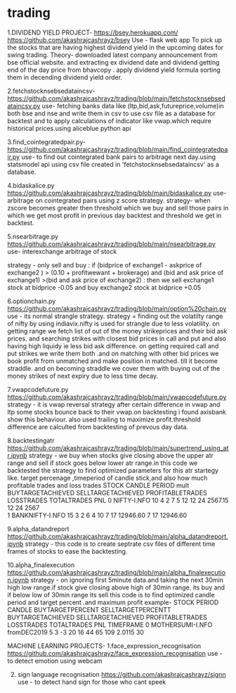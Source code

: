# trading
1.DIVIDEND YIELD PROJECT- 
https://bsey.herokuapp.com/
https://github.com/akashrajcashrayz/bsey
Use - flask web app To pick up the stocks that are having highest dividend yield in the upcoming dates for swing trading.
Theory- downloaded latest company announcement from bse official website. and extracting ex dividend date and dividend
       getting end of  the day price from bhavcopy .
       apply dividend yield formula sorting them in decending dividend yield order.

2.fetchstocknsebsedataincsv-
https://github.com/akashrajcashrayz/trading/blob/main/fetchstocknsebsedataincsv.py
use- fetching banks data like (ltp,bid,ask,futureprice,volume)in both bse and nse and write them in csv to use csv file as a 
database for backtest and to apply calculations of indicator like vwap.which require historical prices.using aliceblue python api

3.find_cointegratedpair.py-
https://github.com/akashrajcashrayz/trading/blob/main/find_cointegratedpair.py
use- to find out cointegrated bank pairs to arbitrage next day.using statsmodel api using csv file created in 'fetchstocknsebsedataincsv' as a database.

4.bidaskalice.py
https://github.com/akashrajcashrayz/trading/blob/main/bidaskalice.py
use- arbitrage on cointegrated pairs using z score strategy.
strategy- when zscore becomes greater then threshold which we buy and sell those pairs in which we get most profit in previous day backtest and threshold we get in backtest.

5.nsearbitrage.py
https://github.com/akashrajcashrayz/trading/blob/main/nsearbitrage.py
use- interexchange arbitrage of stock

strategy - only sell and buy : if (bidprice of exchange1 - askprice of exchange2 ) > (0.10 + profitwewant + brokerage) and (bid and ask price of exchange1) >(bid and ask price of exchange2) : 
  then we sell exchange1 stock at bidprice -0.05 and buy exchange2 stock at bidprice +0.05

6.optionchain.py
https://github.com/akashrajcashrayz/trading/blob/main/option%20chain.py
use - its normal strangle strategy.
strategy = finding out the volatilty range of nifty by using indiavix.nifty is used for strangle due to less volatility.
on getting range we fetch list of out of the money strikeprices and their bid ask prices. and searching strikes with closest bid prices in call and put and also having high liquidy ie less bid ask difference.
on getting required call and put strikes we write them both .and on matching with other bid prices we book profit from unmatched and make position in matched.
till it become straddle. and on becoming straddle we cover them with buying out of the money strikes of next expiry due to less time decay.

7.vwapcodefuture.py
https://github.com/akashrajcashrayz/trading/blob/main/vwapcodefuture.py
strategy - it is vwap reversal strategy after certain difference in vwap and ltp some stocks bounce back to their vwap.on backtesting i found axisbank show this behaviour.
also used trailing to maximize profit.threshold difference are calculted from backtesting of prevous day data.

8.backtestingatr
https://github.com/akashrajcashrayz/trading/blob/main/supertrend_using_atr.ipynb
strategy - we buy when stocks give closing above the upper atr range and sell if stock goes below lower atr range.in this code we backtested the strategy to find optimized parameters for this atr startegy
like. target percenage ,timeperiod of candle stick,and also how much profitable trades and loss trades
	STOCK	CANDLE	PERIOD	mult	BUYTARGETACHIEVED	SELLTARGETACHIEVED	PROFITABLETRADES	LOSSTRADES	TOTALTRADES	PNL
0	NIFTY-I.NFO	10	4	2	7	5	12	12	24	2567.15                  12              24             2567    
1	BANKNIFTY-I.NFO	15	3	2	6	4	10	7	17	12946.60                 7               17              12946.60


9.alpha_datandreport
https://github.com/akashrajcashrayz/trading/blob/main/alpha_datandreport.ipynb
strategy - this code is to create septrate csv files of different time frames of stocks to ease the backtesting.

10.alpha_finalexecution
https://github.com/akashrajcashrayz/trading/blob/main/alpha_finalexecution.ipynb
strategy - on ignoring first 5minute data.and taking the next 30min high low range.if stock give closing above high of 30min range. its buy and if below low of 30min range its sell
this code is to find optimized candle period and target percent .and maximum profit 
example-
	STOCK	PERIOD	CANDLE	BUYTARGETPERCENT	SELLTARGETPERCENTT	BUYTARGETACHIEVED	SELLTARGETACHIEVED	PROFITABLETRADES	LOSSTRADES	TOTALTRADES	PNL	TIMEFRAME
0	MOTHERSUMI-I.NFO	fromDEC2019	5	3	-3	20	16	44	65	109	2.0115	30

MACHINE LEARNING PROJECTS-
1.face_expression_recognisation
https://github.com/akashrajcashrayz/face_expression_recognisation
use - to detect emotion using webcam

2. sign language recognisation
https://github.com/akashrajcashrayz/signn
use - to detect hand sign for those who cant speek


